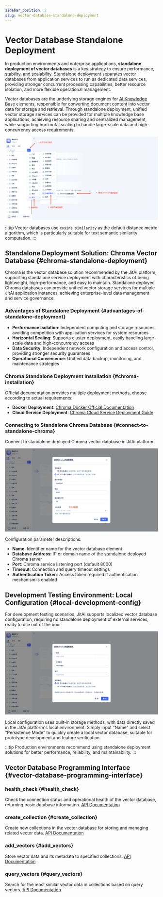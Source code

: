 ```yaml
---
sidebar_position: 5
slug: vector-database-standalone-deployment
---
```


# Vector Database Standalone Deployment

In production environments and enterprise applications, **standalone deployment of vector databases** is a key strategy to ensure performance, stability, and scalability. Standalone deployment separates vector databases from application services to run as dedicated data services, providing stronger concurrent processing capabilities, better resource isolation, and more flexible operational management.

Vector databases are the underlying storage engines for [AI Knowledge Base](./create-knowledge-elements) elements, responsible for converting document content into vector data for storage and retrieval. Through standalone deployment, unified vector storage services can be provided for multiple knowledge base applications, achieving resource sharing and centralized management, while supporting horizontal scaling to handle large-scale data and high-concurrency access requirements.

![Vector Database Creation](./img/vector-database-creation.png)

:::tip
Vector databases use `cosine similarity` as the default distance metric algorithm, which is particularly suitable for text semantic similarity computation.
:::

## Standalone Deployment Solution: Chroma Vector Database {#chroma-standalone-deployment}

Chroma is the vector database solution recommended by the JitAi platform, supporting standalone service deployment with characteristics of being lightweight, high-performance, and easy to maintain. Standalone deployed Chroma databases can provide unified vector storage services for multiple JitAi application instances, achieving enterprise-level data management and service governance.

### Advantages of Standalone Deployment {#advantages-of-standalone-deployment}

- **Performance Isolation**: Independent computing and storage resources, avoiding competition with application services for system resources
- **Horizontal Scaling**: Supports cluster deployment, easily handling large-scale data and high-concurrency access
- **Data Security**: Independent network configuration and access control, providing stronger security guarantees
- **Operational Convenience**: Unified data backup, monitoring, and maintenance strategies

### Chroma Standalone Deployment Installation {#chroma-installation}

Official documentation provides multiple deployment methods, choose according to actual requirements:

- **Docker Deployment**: [Chroma Docker Official Documentation](https://docs.trychroma.com/deployment/docker)
- **Cloud Service Deployment**: [Chroma Cloud Service Deployment Guide](https://docs.trychroma.com/deployment/aws)

### Connecting to Standalone Chroma Database {#connect-to-standalone-chroma}

Connect to standalone deployed Chroma vector database in JitAi platform:

![Remote](./img/remote.png)

Configuration parameter descriptions:
- **Name**: Identifier name for the vector database element
- **Database Address**: IP or domain name of the standalone deployed Chroma server
- **Port**: Chroma service listening port (default 8000)
- **Timeout**: Connection and query timeout settings
- **Authentication Token**: Access token required if authentication mechanism is enabled

## Development Testing Environment: Local Configuration {#local-development-config}

For development testing scenarios, JitAi supports localized vector database configuration, requiring no standalone deployment of external services, ready to use out of the box:

![Localization](./img/localization.png)

Local configuration uses built-in storage methods, with data directly saved in the JitAi platform's local environment. Simply input "Name" and select "Persistence Mode" to quickly create a local vector database, suitable for prototype development and feature verification.

:::tip
Production environments recommend using standalone deployment solutions for better performance, reliability, and maintainability.
:::

## Vector Database Programming Interface {#vector-database-programming-interface}
### health_check {#health_check}
Check the connection status and operational health of the vector database, returning basic database information. [API Documentation](../../reference/framework/JitAi/vector-database#health_check)

### create_collection {#create_collection}
Create new collections in the vector database for storing and managing related vector data. [API Documentation](../../reference/framework/JitAi/vector-database#create_collection)

### add_vectors {#add_vectors}
Store vector data and its metadata to specified collections. [API Documentation](../../reference/framework/JitAi/vector-database#add_vectors)

### query_vectors {#query_vectors}
Search for the most similar vector data in collections based on query vectors. [API Documentation](../../reference/framework/JitAi/vector-database#query_vectors)
